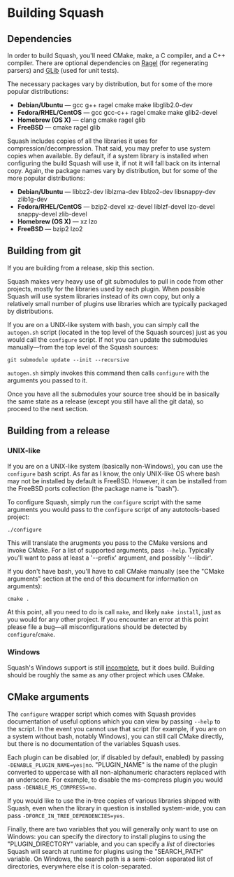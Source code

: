 # Building Squash

## Dependencies

In order to build Squash, you'll need CMake, make, a C compiler, and a
C++ compiler.  There are optional dependencies on
[Ragel](http://www.colm.net/open-source/ragel/) (for regenerating
parsers) and [GLib](https://wiki.gnome.org/Projects/GLib) (used for
unit tests).

The necessary packages vary by distribution, but for some of the more
popular distributions:

* **Debian/Ubuntu** — gcc g++ ragel cmake make libglib2.0-dev
* **Fedora/RHEL/CentOS** — gcc gcc-c++ ragel cmake make glib2-devel
* **Homebrew (OS X)** — clang cmake ragel glib
* **FreeBSD** — cmake ragel glib

Squash includes copies of all the libraries it uses for
compression/decompression.  That said, you may prefer to use system
copies when available.  By default, if a system library is installed
when configuring the build Squash will use it, if not it will fall
back on its internal copy.  Again, the package names vary by
distribution, but for some of the more popular distributions:

* **Debian/Ubuntu** — libbz2-dev liblzma-dev liblzo2-dev libsnappy-dev
  zlib1g-dev
* **Fedora/RHEL/CentOS** — bzip2-devel xz-devel liblzf-devel lzo-devel
  snappy-devel zlib-devel
* **Homebrew (OS X)** — xz lzo
* **FreeBSD** — bzip2 lzo2

## Building from git

If you are building from a release, skip this section.

Squash makes very heavy use of git submodules to pull in code from
other projects, mostly for the libraries used by each plugin.  When
possible Squash will use system libraries instead of its own copy, but
only a relatively small number of plugins use libraries which are
typically packaged by distributions.

If you are on a UNIX-like system with bash, you can simply call the
`autogen.sh` script (located in the top level of the Squash sources)
just as you would call the `configure` script.  If not you can
update the submodules manually—from the top level of the Squash
sources:

~~~{.sh}
git submodule update --init --recursive
~~~

`autogen.sh` simply invokes this command then calls `configure` with
the arguments you passed to it.

Once you have all the submodules your source tree should be in
basically the same state as a release (except you still have all the
git data), so proceed to the next section.

## Building from a release

### UNIX-like

If you are on a UNIX-like system (basically non-Windows), you can use
the `configure` bash script.  As far as I know, the only UNIX-like OS
where bash may not be installed by default is FreeBSD.  However, it
can be installed from the FreeBSD ports collection (the package name
is "bash").

To configure Squash, simply run the `configure` script with the same
arguments you would pass to the `configure` script of any
autotools-based project:

~~~{.sh}
./configure
~~~

This will translate the arugments you pass to the CMake versions and
invoke CMake.  For a list of supported arguments, pass `--help`.
Typically you'll want to pass at least a '--prefix' argument, and
possibly '--libdir'.

If you don't have bash, you'll have to call CMake manually (see the
"CMake arguments" section at the end of this document for information
on arguments):

~~~{.sh}
cmake .
~~~

At this point, all you need to do is call `make`, and likely `make
install`, just as you would for any other project.  If you encounter
an error at this point please file a bug—all misconfigurations should
be detected by `configure`/`cmake`.

### Windows

Squash's Windows support is still
[incomplete](https://github.com/quixdb/squash/labels/windows), but it
does build.  Building should be roughly the same as any other project
which uses CMake.

## CMake arguments

The `configure` wrapper script which comes with Squash provides
documentation of useful options which you can view by passing `--help`
to the script.  In the event you cannot use that script (for example,
if you are on a system without bash, notably Windows), you can still
call CMake directly, but there is no documentation of the variables
Squash uses.

Each plugin can be disabled (or, if disabled by default, enabled) by
passing `-DENABLE_PLUGIN_NAME=yes|no`.  "PLUGIN_NAME" is the name of
the plugin converted to uppercase with all non-alphanumeric characters
replaced with an underscore.  For example, to disable the ms-compress
plugin you would pass `-DENABLE_MS_COMPRESS=no`.

If you would like to use the in-tree copies of various libraries
shipped with Squash, even when the library in question is installed
system-wide, you can pass `-DFORCE_IN_TREE_DEPENDENCIES=yes`.

Finally, there are two variables that you will generally only want to
use on Windows: you can specify the directory to install plugins to
using the "PLUGIN_DIRECTORY" variable, and you can specify a *list* of
directories Squash will search at runtime for plugins using the
"SEARCH_PATH" variable.  On Windows, the search path is a semi-colon
separated list of directories, everywhere else it is colon-separated.
